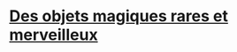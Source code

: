 ﻿---
!LinkItem
Link: l5r_magic_hd.md
NameLink: <!--NameLink-->[Des objets magiques rares et merveilleux](hd_l5r_magic.md)<!--/NameLink-->
Id: l5r_index_hd.md#des-objets-magiques-rares-et-merveilleux
ParentLink: l5r_index_hd.md#les-cinq-royaumes--les-règles-spécifiques
Name: Des objets magiques rares et merveilleux
ParentName: 'Les Cinq Royaumes : Les règles spécifiques'
Attributes: {}
AttributesDictionary: >+
  {}

---




# [Des objets magiques rares et merveilleux](hd_l5r_magic.md)



